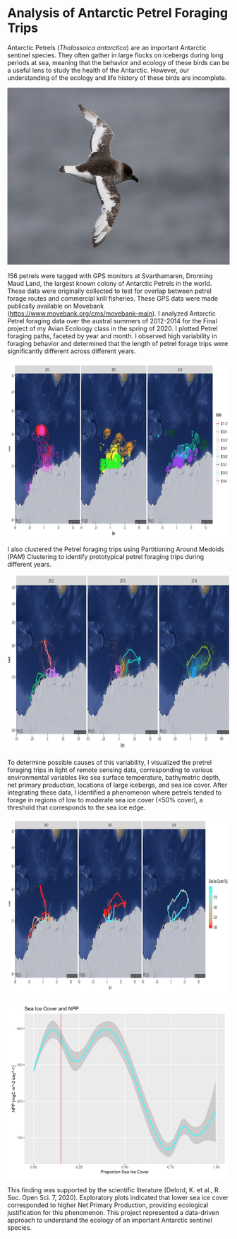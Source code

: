 # Analysis of Antarctic Petrel Foraging Trips

Antarctic Petrels (*Thalassoica antarctica*) are an important Antarctic sentinel species. They often gather in large flocks on icebergs during long periods at sea, meaning that the behavior and ecology of these birds can be a useful lens to study the health of the Antarctic. However, our understanding of the ecology and life history of these birds are incomplete.

<p align="center">
  <img src="Petrel.jpg" width="550" height="400" alt="Antarctic Petrel (Thalassoica antarctica)">
</p>

156 petrels were tagged with GPS monitors at Svarthamaren, Dronning Maud Land, the largest known colony of Antarctic Petrels in the world. These data were originally collected to test for overlap between petrel forage routes and commercial krill fisheries. These GPS data were made publically available on Movebank (https://www.movebank.org/cms/movebank-main). I analyzed Antarctic Petrel foraging data over the austral summers of 2012-2014 for the Final project of my Avian Ecoloogy class in the spring of 2020. I plotted Petrel foraging paths, faceted by year and month. I observed high variability in foraging behavior and determined that the length of petrel forage trips were significantly different across different years.

<p align="center">
  <img src="Contour_plots.png" width="850" height="400" alt="Petrel Forage Paths">
</p>

I also clustered the Petrel foraging trips using Partitioning Around Medoids (PAM) Clustering to identify prototypical petrel foraging trips during different years.

<p align="center">
  <img src="Prototypes_plot.png" width="850" height="400" alt="Prototypes">
</p>


To determine possible causes of this variability, I visualized the pretrel foraging trips in light of remote sensing data, corresponding to various environmental variables like sea surface temperature, bathymetric depth, net primary production, locations of large icebergs, and sea ice cover. After integrating these data, I identified a phenomenon where petrels tended to forage in regions of low to moderate sea ice cover (<50% cover), a threshold that corresponds to the sea ice edge. 

<p align="center">
  <img src="Sea_Ice_plot.png" width="900" height="400" alt="Prototype Petrel Trips Sea Ice">
</p>

<p align="center">
  <img src="NPP_SeaIce_Medoids.png" width="600" height="400" alt="Prototype Petrel Trips Sea Ice">
</p>

This finding was supported by the scientific literature (Delord, K. et al., R. Soc. Open Sci. 7, 2020). Exploratory plots indicated that lower sea ice cover corresponded to higher Net Primary Production, providing ecological justification for this phenomenon. This project represented a data-driven approach to understand the ecology of an important Antarctic sentinel species.



